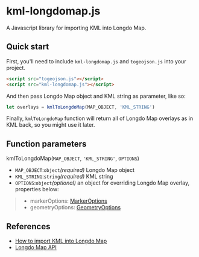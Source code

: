 # kml-longdomap.js
A Javascript library for importing KML into Longdo Map.

## Quick start
First, you'll need to include `kml-longdomap.js` and `togeojson.js` into your project.

```html
<script src="togeojson.js"></script>
<script src="kml-longdomap.js"></script>
```
And then pass Longdo Map object and KML string as parameter, like so:
```javascript
let overlays = kmlToLongdoMap(MAP_OBJECT, 'KML_STRING')
```
Finally, `kmlToLongdoMap` function will return all of Longdo Map overlays as in KML back, so you might use it later.

## Function parameters
kmlToLongdoMap(`MAP_OBJECT`, `'KML_STRING'`, `OPTIONS`)
* `MAP_OBJECT`:`object`*(required)* Longdo Map object
* `KML_STRING`:`string`*(required)* KML string
* `OPTIONS`:`object`*(optional)* an object for overriding Longdo Map overlay, properties below:
>* markerOptions: [MarkerOptions](http://api.longdo.com/map/doc/content/#MarkerOptions)
>* geometryOptions: [GeometryOptions](http://api.longdo.com/map/doc/content/#GeometryOptions)

## References
* [How to import KML into Longdo Map](https://map.longdo.com/docs/javascript/kml)
* [Longdo Map API](https://map.longdo.com/docs/javascript/getting-started)
